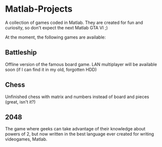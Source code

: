 # Matlab-Projects
A collection of games coded in Matlab. They are created for fun and curiosity, so don't expect the next Matlab GTA VI ;)

At the moment, the following games are available:

## Battleship
Offline version of the famous board game. LAN multiplayer will be available soon (if I can find it in my old, forgotten HDD)

## Chess
Unfinished chess with matrix and numbers instead of board and pieces (great, isn't it?)

## 2048
The game where geeks can take advantage of their knowledge about powers of 2, 
but now written in the best language ever created for writing videogames, Matlab.
